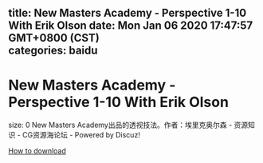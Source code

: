 
title: New Masters Academy - Perspective 1-10 With Erik Olson
date: Mon Jan 06 2020 17:47:57 GMT+0800 (CST)    
categories: baidu
---

# New Masters Academy - Perspective 1-10 With Erik Olson
size: 0
 New Masters Academy出品的透视技法。作者：埃里克奥尔森 - 资源知识 - CG资源海论坛 - Powered by Discuz!
 

[How to download](https://bpcam.bemobtrk.com/go/2ceec3aa-1ca2-46d6-b9ff-aaa5c184517c?jno=5244)
